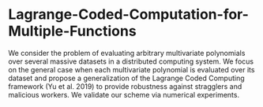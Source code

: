 # Lagrange-Coded-Computation-for-Multiple-Functions

We consider the problem of evaluating arbitrary multivariate polynomials over several massive datasets in a distributed computing system. We focus on the general case when each multivariate polynomial is evaluated over its dataset and propose a generalization of the Lagrange Coded Computing framework (Yu et al. 2019) to provide robustness against stragglers and malicious workers. We validate our scheme via numerical experiments.
